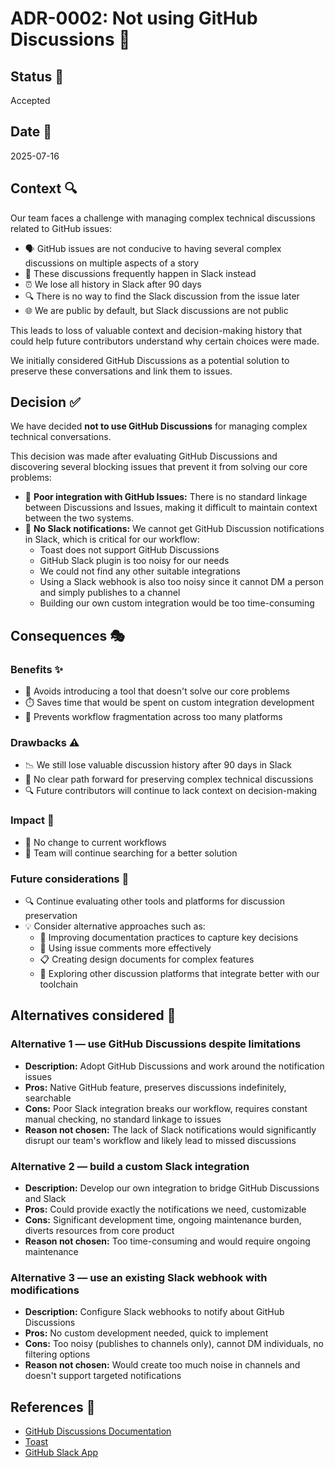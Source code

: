 # ADR-0002: Not using GitHub Discussions 💬

## Status 🚦

Accepted

## Date 📅

2025-07-16

## Context 🔍

Our team faces a challenge with managing complex technical discussions related to GitHub issues:

* 🗣️ GitHub issues are not conducive to having several complex discussions on multiple aspects of a story
* 💬 These discussions frequently happen in Slack instead
* ⏰ We lose all history in Slack after 90 days
* 🔍 There is no way to find the Slack discussion from the issue later
* 🌐 We are public by default, but Slack discussions are not public

This leads to loss of valuable context and decision-making history that could help future contributors understand why certain choices were made.

We initially considered GitHub Discussions as a potential solution to preserve these conversations and link them to issues.

## Decision ✅

We have decided **not to use GitHub Discussions** for managing complex technical conversations.

This decision was made after evaluating GitHub Discussions and discovering several blocking issues that prevent it from solving our core problems:

* 🔗 **Poor integration with GitHub Issues:** There is no standard linkage between Discussions and Issues, making it difficult to maintain context between the two systems.
* 🚫 **No Slack notifications:** We cannot get GitHub Discussion notifications in Slack, which is critical for our workflow:
  * Toast does not support GitHub Discussions
  * GitHub Slack plugin is too noisy for our needs
  * We could not find any other suitable integrations
  * Using a Slack webhook is also too noisy since it cannot DM a person and simply publishes to a channel
  * Building our own custom integration would be too time-consuming

## Consequences 🎭

### Benefits ✨

* 🎯 Avoids introducing a tool that doesn't solve our core problems
* ⏱️ Saves time that would be spent on custom integration development
* 🔄 Prevents workflow fragmentation across too many platforms

### Drawbacks ⚠️

* 📉 We still lose valuable discussion history after 90 days in Slack
* 🤷 No clear path forward for preserving complex technical discussions
* 🔍 Future contributors will continue to lack context on decision-making

### Impact 💫

* 🚦 No change to current workflows
* 🔎 Team will continue searching for a better solution

### Future considerations 🔮

* 🔍 Continue evaluating other tools and platforms for discussion preservation
* 💡 Consider alternative approaches such as:
  * 📝 Improving documentation practices to capture key decisions
  * 💭 Using issue comments more effectively
  * 📋 Creating design documents for complex features
  * 🔧 Exploring other discussion platforms that integrate better with our toolchain

## Alternatives considered 🤔

### Alternative 1 — use GitHub Discussions despite limitations

* **Description:** Adopt GitHub Discussions and work around the notification issues
* **Pros:** Native GitHub feature, preserves discussions indefinitely, searchable
* **Cons:** Poor Slack integration breaks our workflow, requires constant manual checking, no standard linkage to issues
* **Reason not chosen:** The lack of Slack notifications would significantly disrupt our team's workflow and likely lead to missed discussions

### Alternative 2 — build a custom Slack integration

* **Description:** Develop our own integration to bridge GitHub Discussions and Slack
* **Pros:** Could provide exactly the notifications we need, customizable
* **Cons:** Significant development time, ongoing maintenance burden, diverts resources from core product
* **Reason not chosen:** Too time-consuming and would require ongoing maintenance

### Alternative 3 — use an existing Slack webhook with modifications

* **Description:** Configure Slack webhooks to notify about GitHub Discussions
* **Pros:** No custom development needed, quick to implement
* **Cons:** Too noisy (publishes to channels only), cannot DM individuals, no filtering options
* **Reason not chosen:** Would create too much noise in channels and doesn't support targeted notifications

## References 📖

* [GitHub Discussions Documentation](https://docs.github.com/en/discussions)
* [Toast](https://www.toast.ninja/)
* [GitHub Slack App](https://github.com/integrations/slack)
